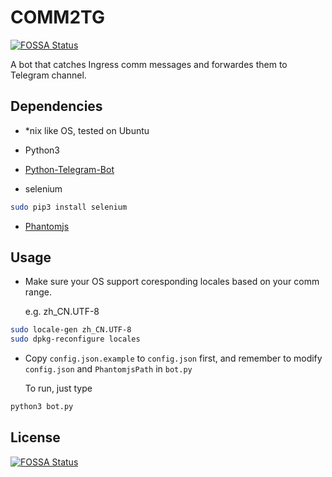 # COMM2TG
[![FOSSA Status](https://app.fossa.io/api/projects/git%2Bgithub.com%2Fclarkzjw%2FCOMM2TG.svg?type=shield)](https://app.fossa.io/projects/git%2Bgithub.com%2Fclarkzjw%2FCOMM2TG?ref=badge_shield)


A bot that catches Ingress comm messages and forwardes them to Telegram channel.

## Dependencies

+ *nix like OS, tested on Ubuntu

+ Python3

+ [Python-Telegram-Bot](https://github.com/python-telegram-bot/python-telegram-bot)

+ selenium

```bash
sudo pip3 install selenium
```

+ [Phantomjs](http://phantomjs.org/)

## Usage

+ Make sure your OS support coresponding locales based on your comm range.

  e.g. zh_CN.UTF-8

```bash
sudo locale-gen zh_CN.UTF-8
sudo dpkg-reconfigure locales
```

+ Copy `config.json.example` to `config.json` first, and remember to modify `config.json` and `PhantomjsPath` in `bot.py`

  To run, just type

```bash
python3 bot.py
```


## License
[![FOSSA Status](https://app.fossa.io/api/projects/git%2Bgithub.com%2Fclarkzjw%2FCOMM2TG.svg?type=large)](https://app.fossa.io/projects/git%2Bgithub.com%2Fclarkzjw%2FCOMM2TG?ref=badge_large)